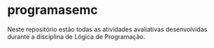 # programasemc
Neste repositório estão todas as atividades avaliativas desenvolvidas durante a disciplina de Lógica de Programação.
